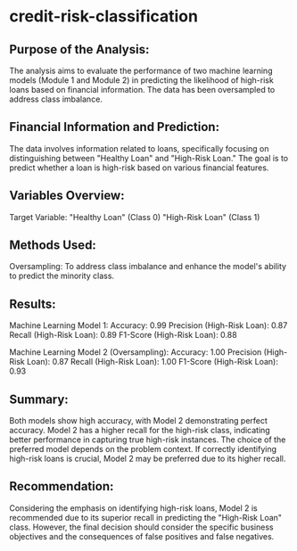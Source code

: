 # credit-risk-classification
## Purpose of the Analysis:
The analysis aims to evaluate the performance of two machine learning models (Module 1 and Module 2) in predicting the likelihood of high-risk loans based on financial information. The data has been oversampled to address class imbalance.

## Financial Information and Prediction:
The data involves information related to loans, specifically focusing on distinguishing between "Healthy Loan" and "High-Risk Loan." The goal is to predict whether a loan is high-risk based on various financial features.

## Variables Overview:
Target Variable:
"Healthy Loan" (Class 0)
"High-Risk Loan" (Class 1)

## Methods Used:
Oversampling: To address class imbalance and enhance the model's ability to predict the minority class.

## Results:
Machine Learning Model 1:
Accuracy: 0.99
Precision (High-Risk Loan): 0.87
Recall (High-Risk Loan): 0.89
F1-Score (High-Risk Loan): 0.88

Machine Learning Model 2 (Oversampling):
Accuracy: 1.00
Precision (High-Risk Loan): 0.87
Recall (High-Risk Loan): 1.00
F1-Score (High-Risk Loan): 0.93

## Summary:
Both models show high accuracy, with Model 2 demonstrating perfect accuracy.
Model 2 has a higher recall for the high-risk class, indicating better performance in capturing true high-risk instances.
The choice of the preferred model depends on the problem context. If correctly identifying high-risk loans is crucial, Model 2 may be preferred due to its higher recall.

## Recommendation:
Considering the emphasis on identifying high-risk loans, Model 2 is recommended due to its superior recall in predicting the "High-Risk Loan" class. However, the final decision should consider the specific business objectives and the consequences of false positives and false negatives.

